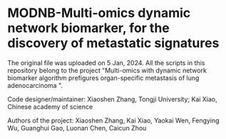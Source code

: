 # MODNB-Multi-omics dynamic network biomarker, for the discovery of metastatic signatures
The original file was uploaded on 5 Jan, 2024. All the scripts in this repository belong to the project "Multi-omics with dynamic network biomarker algorithm prefigures organ-specific metastasis of lung adenocarcinoma ".

Code designer/maintainer: Xiaoshen Zhang, Tongji University; Kai Xiao, Chinese academy of science

Authors of the project: Xiaoshen Zhang, Kai Xiao, Yaokai Wen, Fengying Wu, Guanghui Gao, Luonan Chen, Caicun Zhou
